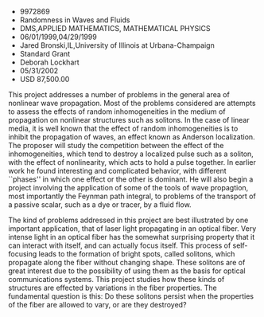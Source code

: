 
* 9972869
* Randomness in Waves and Fluids
* DMS,APPLIED MATHEMATICS, MATHEMATICAL PHYSICS
* 06/01/1999,04/29/1999
* Jared Bronski,IL,University of Illinois at Urbana-Champaign
* Standard Grant
* Deborah Lockhart
* 05/31/2002
* USD 87,500.00

This project addresses a number of problems in the general area of nonlinear
wave propagation. Most of the problems considered are attempts to assess the
effects of random inhomogeneities in the medium of propagation on nonlinear
structures such as solitons. In the case of linear media, it is well known that
the effect of random inhomogeneities is to inhibit the propagation of waves, an
effect known as Anderson localization. The proposer will study the competition
between the effect of the inhomogeneities, which tend to destroy a localized
pulse such as a soliton, with the effect of nonlinearity, which acts to hold a
pulse together. In earlier work he found interesting and complicated behavior,
with different ``phases'' in which one effect or the other is dominant. He will
also begin a project involving the application of some of the tools of wave
propagtion, most importantly the Feynman path integral, to problems of the
transport of a passive scalar, such as a dye or tracer, by a fluid flow.

The kind of problems addressed in this project are best illustrated by one
important application, that of laser light propagating in an optical fiber. Very
intense light in an optical fiber has the somewhat surprising property that it
can interact with itself, and can actually focus itself. This process of self-
focusing leads to the formation of bright spots, called solitons, which
propagate along the fiber without changing shape. These solitons are of great
interest due to the possibility of using them as the basis for optical
communications systems. This project studies how these kinds of structures are
effected by variations in the fiber properties. The fundamental question is
this: Do these solitons persist when the properties of the fiber are allowed to
vary, or are they destroyed?


